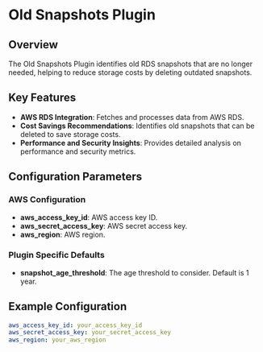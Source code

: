 # Old Snapshots Plugin

## Overview

The Old Snapshots Plugin identifies old RDS snapshots that are no longer needed, helping to reduce storage costs by deleting outdated snapshots.

## Key Features

- **AWS RDS Integration**: Fetches and processes data from AWS RDS.
- **Cost Savings Recommendations**: Identifies old snapshots that can be deleted to save storage costs.
- **Performance and Security Insights**: Provides detailed analysis on performance and security metrics.

## Configuration Parameters

### AWS Configuration

- **aws_access_key_id**: AWS access key ID.
- **aws_secret_access_key**: AWS secret access key.
- **aws_region**: AWS region.

### Plugin Specific Defaults

- **snapshot_age_threshold**: The age threshold to consider. Default is 1 year.

## Example Configuration

```yaml
aws_access_key_id: your_access_key_id
aws_secret_access_key: your_secret_access_key
aws_region: your_aws_region
```